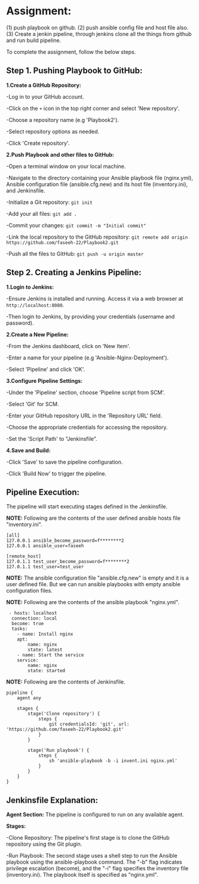 # Assignment:
(1) push playbook on github.   (2) push ansible config file and host file also.	(3) Create a jenkin pipeline, through jenkins clone all the things from github and run build pipeline.

To complete the assignment, follow the below steps.


     	 
## Step 1. Pushing Playbook to GitHub:

 
**1.Create a GitHub Repository:**
    
-Log in to your GitHub account.

-Click on the `+` icon in the top right corner and select 'New repository'.

-Choose a repository name (e.g 'Playbook2').

-Select repository options as needed.

-Click 'Create repository'.


**2.Push Playbook and other files to GitHub:**
    
-Open a terminal window on your local machine.

-Navigate to the directory containing your Ansible playbook file (nginx.yml), Ansible configuration file (ansible.cfg.new) and its host file (inventory.ini), and Jenkinsfile.

-Initialize a Git repository: `git init`

-Add your all files: `git add .`

-Commit your changes: `git commit -m "Initial commit"`

-Link the local repository to the GitHub repository: `git remote add origin https://github.com/faseeh-22/Playbook2.git`

-Push all the files to GitHub: `git push -u origin master`



## Step 2. Creating a Jenkins Pipeline:

 
**1.Login to Jenkins:**
    
-Ensure Jenkins is installed and running. Access it via a web browser at `http://localhost:8080`.

-Then login to Jenkins, by providing your credentials (username and password).

	
**2.Create a New Pipeline:**
    
-From the Jenkins dashboard, click on 'New Item'.

-Enter a name for your pipeline (e.g 'Ansible-Nginx-Deployment').

-Select 'Pipeline' and click 'OK'.

	
 **3.Configure Pipeline Settings:**
    
-Under the 'Pipeline' section, choose 'Pipeline script from SCM'.

-Select 'Git' for SCM.

-Enter your GitHub repository URL in the 'Repository URL' field.

-Choose the appropriate credentials for accessing the repository.

-Set the 'Script Path' to "Jenkinsfile".

	
 **4.Save and Build:**
    
-Click 'Save' to save the pipeline configuration.

-Click 'Build Now' to trigger the pipeline.

	

## Pipeline Execution:
    
The pipeline will start executing stages defined in the Jenkinsfile.
 
   	 

**NOTE:** Following are the contents of the user defined ansible hosts file "inventory.ini".
```
[all]
127.0.0.1 ansible_become_password=f********2
127.0.0.1 ansible_user=faseeh

[remote_host]
127.0.1.1 test_user_become_password=f********2
127.0.1.1 test_user=test_user
```

	 
**NOTE:** The ansible configuration file "ansible.cfg.new" is empty and it is a user defined file. But we can run ansible playbooks with empty ansible configuration files.


   	 
**NOTE:** Following are the contents of the ansible playbook "nginx.yml".
``` 
 - hosts: localhost
  connection: local
  become: true
  tasks:
	- name: Install nginx
  	apt:
    	name: nginx
    	state: latest
	- name: Start the service
  	service:
    	name: nginx
    	state: started
   ```	 


**NOTE:** Following are the contents of Jenkinsfile.
```
pipeline {
    agent any

    stages {
        stage('Clone repository') {
            steps {
                git credentialsId: 'git', url: 'https://github.com/faseeh-22/Playbook2.git'
            }
        }

        stage('Run playbook') {
            steps {
                sh 'ansible-playbook -b -i invent.ini nginx.yml'
            }
        }
    }
}
``` 
 
  	 
## Jenkinsfile Explanation:

	
**Agent Section:** The pipeline is configured to run on any available agent.

	
**Stages:**

-Clone Repository: The pipeline's first stage is to clone the GitHub repository using the Git plugin.

-Run Playbook: The second stage uses a shell step to run the Ansible playbook using the ansible-playbook command. The "-b" flag indicates privilege escalation (become), and the "-i" flag
 specifies the inventory file (inventory.ini). The playbook itself is specified as "nginx.yml".
   	 
   	 
    	

